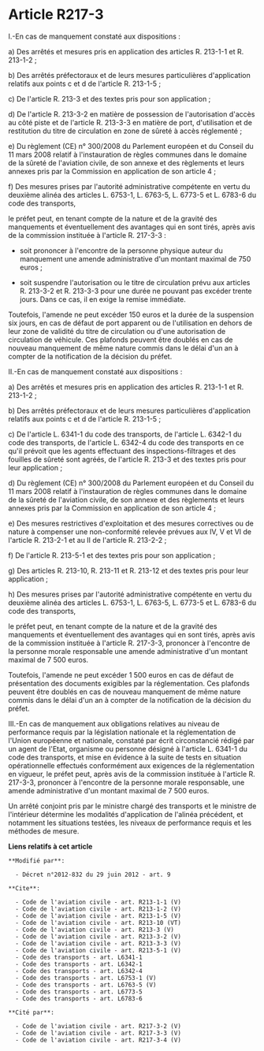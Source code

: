 # Article R217-3

I.-En cas de manquement constaté aux dispositions : 

a) Des arrêtés et mesures pris en application des articles R. 213-1-1 et R. 213-1-2 ; 

b) Des arrêtés préfectoraux et de leurs mesures particulières d'application relatifs aux points c et d de l'article R.
213-1-5 ; 

c) De l'article R. 213-3 et des textes pris pour son application ; 

d) De l'article R. 213-3-2 en matière de possession de l'autorisation d'accès au côté piste et de l'article R. 213-3-3 en
matière de port, d'utilisation et de restitution du titre de circulation en zone de sûreté à accès réglementé ; 

e) Du règlement (CE) n° 300/2008 du Parlement européen et du Conseil du 11 mars 2008 relatif à l'instauration de règles
communes dans le domaine de la sûreté de l'aviation civile, de son annexe et des règlements et leurs annexes pris par la
Commission en application de son article 4 ; 

f) Des mesures prises par l'autorité administrative compétente en vertu du deuxième alinéa des articles L. 6753-1, L. 6763-5,
L. 6773-5 et L. 6783-6 du code des transports, 

le préfet peut, en tenant compte de la nature et de la gravité des manquements et éventuellement des avantages qui en sont
tirés, après avis de la commission instituée à l'article R. 217-3-3 :

- soit prononcer à l'encontre de la personne physique auteur du manquement une amende administrative d'un montant maximal de
750 euros ;

- soit suspendre l'autorisation ou le titre de circulation prévu aux articles R. 213-3-2 et R. 213-3-3 pour une durée ne
pouvant pas excéder trente jours. Dans ce cas, il en exige la remise immédiate. 

Toutefois, l'amende ne peut excéder 150 euros et la durée de la suspension six jours, en cas de défaut de port apparent ou de
l'utilisation en dehors de leur zone de validité du titre de circulation ou d'une autorisation de circulation de véhicule.
Ces plafonds peuvent être doublés en cas de nouveau manquement de même nature commis dans le délai d'un an à compter de la
notification de la décision du préfet. 

II.-En cas de manquement constaté aux dispositions : 

a) Des arrêtés et mesures pris en application des articles R. 213-1-1 et R. 213-1-2 ; 

b) Des arrêtés préfectoraux et de leurs mesures particulières d'application relatifs aux points c et d de l'article R.
213-1-5 ; 

c) De l'article L. 6341-1 du code des transports, de l'article L. 6342-1 du code des transports, de l'article L. 6342-4 du
code des transports en ce qu'il prévoit que les agents effectuant des inspections-filtrages et des fouilles de sûreté sont
agréés, de l'article R. 213-3 et des textes pris pour leur application ; 

d) Du règlement (CE) n° 300/2008 du Parlement européen et du Conseil du 11 mars 2008 relatif à l'instauration de règles
communes dans le domaine de la sûreté de l'aviation civile, de son annexe et des règlements et leurs annexes pris par la
Commission en application de son article 4 ; 

e) Des mesures restrictives d'exploitation et des mesures correctives ou de nature à compenser une non-conformité relevée
prévues aux IV, V et VI de l'article R. 213-2-1 et au II de l'article R. 213-2-2 ; 

f) De l'article R. 213-5-1 et des textes pris pour son application ; 

g) Des articles R. 213-10, R. 213-11 et R. 213-12 et des textes pris pour leur application ; 

h) Des mesures prises par l'autorité administrative compétente en vertu du deuxième alinéa des articles L. 6753-1, L. 6763-5,
L. 6773-5 et L. 6783-6 du code des transports, 

le préfet peut, en tenant compte de la nature et de la gravité des manquements et éventuellement des avantages qui en sont
tirés, après avis de la commission instituée à l'article R. 217-3-3, prononcer à l'encontre de la personne morale responsable
une amende administrative d'un montant maximal de 7 500 euros. 

Toutefois, l'amende ne peut excéder 1 500 euros en cas de défaut de présentation des documents exigibles par la
réglementation. Ces plafonds peuvent être doublés en cas de nouveau manquement de même nature commis dans le délai d'un an à
compter de la notification de la décision du préfet. 

III.-En cas de manquement aux obligations relatives au niveau de performance requis par la législation nationale et la
réglementation de l'Union européenne et nationale, constaté par écrit circonstancié rédigé par un agent de l'Etat, organisme
ou personne désigné à l'article L. 6341-1 du code des transports, et mise en évidence à la suite de tests en situation
opérationnelle effectués conformément aux exigences de la réglementation en vigueur, le préfet peut, après avis de la
commission instituée à l'article R. 217-3-3, prononcer à l'encontre de la personne morale responsable, une amende
administrative d'un montant maximal de 7 500 euros. 

Un arrêté conjoint pris par le ministre chargé des transports et le ministre de l'intérieur détermine les modalités
d'application de l'alinéa précédent, et notamment les situations testées, les niveaux de performance requis et les méthodes
de mesure.

**Liens relatifs à cet article**

	**Modifié par**:

	  - Décret n°2012-832 du 29 juin 2012 - art. 9

	**Cite**:

	  - Code de l'aviation civile - art. R213-1-1 (V)
	  - Code de l'aviation civile - art. R213-1-2 (V)
	  - Code de l'aviation civile - art. R213-1-5 (V)
	  - Code de l'aviation civile - art. R213-10 (VT)
	  - Code de l'aviation civile - art. R213-3 (V)
	  - Code de l'aviation civile - art. R213-3-2 (V)
	  - Code de l'aviation civile - art. R213-3-3 (V)
	  - Code de l'aviation civile - art. R213-5-1 (V)
	  - Code des transports - art. L6341-1
	  - Code des transports - art. L6342-1
	  - Code des transports - art. L6342-4
	  - Code des transports - art. L6753-1 (V)
	  - Code des transports - art. L6763-5 (V)
	  - Code des transports - art. L6773-5
	  - Code des transports - art. L6783-6

	**Cité par**:

	  - Code de l'aviation civile - art. R217-3-2 (V)
	  - Code de l'aviation civile - art. R217-3-3 (V)
	  - Code de l'aviation civile - art. R217-3-4 (V)
